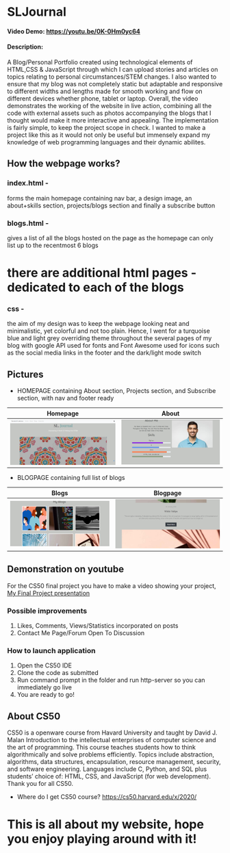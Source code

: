 # SLJournal
#### Video Demo:  <https://youtu.be/0K-0Hm0yc64>
#### Description:
A Blog/Personal Portfolio created using technological elements of HTML,CSS & JavaScript through which I can upload stories and articles on topics relating
to personal circumstances/STEM changes. I also wanted to ensure that my blog was not completely static but adaptable and responsive to different widths and
lengths made for smooth working and flow on different devices whether phone, tablet or laptop. Overall, the video demonstrates the working of the website in
live action, combining all the code with external assets such as photos accompanying the blogs that I thought would make it more interactive and appealing.
The implementation is fairly simple, to keep the project scope in check. I wanted to make a project like this as it would not only be useful but immensely
expand my knowledge of web programming languages and their dynamic abilites.

## How the webpage works?
### index.html -
forms the main homepage containing nav bar, a design image, an about+skills section, projects/blogs section and finally a subscribe button
### blogs.html -
gives a list of all the blogs hosted on the page as the homepage can only list up to the recentmost 6 blogs
# there are additional html pages - dedicated to each of the blogs
### css -
the aim of my design was to keep the webpage looking neat and minimalistic, yet colorful and not too plain. Hence, I went for a turquoise blue and light grey
overriding theme throughout the several pages of my blog with google API used for fonts and Font Awesome used for icons such as the social media links in the footer
and the dark/light mode switch

## Pictures
- HOMEPAGE containing About section, Projects section, and Subscribe section, with nav and footer ready

| Homepage | About |
| :---: | :---: |
| <img src="Screenshots/homepage1.png" width="400">  | <img src="Screenshots/homepage2.png" width="400">|

- BLOGPAGE containing full list of blogs

| Blogs | Blogpage |
| :---: | :---: |
| <img src="Screenshots/blogpage1.png" width="400">  | <img src="Screenshots/blogpage2.png" width="400">|




## Demonstration on youtube
For the CS50 final project you have to make a video showing your project,
[My Final Project presentation](https://youtu.be/0K-0Hm0yc64)

### Possible improvements
1. Likes, Comments, Views/Statistics incorporated on posts
2. Contact Me Page/Forum Open To Discussion

### How to launch application
1. Open the CS50 IDE
2. Clone the code as submitted
3. Run command prompt in the folder and run http-server so you can immediately go live
4. You are ready to go!

## About CS50
CS50 is a openware course from Havard University and taught by David J. Malan
Introduction to the intellectual enterprises of computer science and the art of programming. This course teaches students how to think algorithmically
and solve problems efficiently. Topics include abstraction, algorithms, data structures, encapsulation, resource management, security, and software engineering.
Languages include C, Python, and SQL plus students’ choice of: HTML, CSS, and JavaScript (for web development).
Thank you for all CS50.
- Where do I get CS50 course?
https://cs50.harvard.edu/x/2020/

# This is all about my website, hope you enjoy playing around with it!